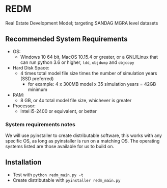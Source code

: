 # REDM
Real Estate Development Model; targeting SANDAG MGRA level datasets 

## Recommended System Requirements 
* OS:
   * Windows 10 64 bit, MacOS 10.15.4 or greater, or a GNU/Linux that can run python 3.6 or higher, `ldd`, `objdump` and `objcopy`
* Hard Disk Space:
   * 4 times total model file size times the number of simulation years (SSD preferred)
     * for example: 4 x 300MB model x 35 simulation years = 42GB minimum
* RAM:
   * 8 GB, or 4x total model file size, whichever is greater
* Processor:
   * Intel i5-2400 or equivalent, or better

### System requirements notes
We will use pyinstaller to create distributable software, this works with any specific OS, as long as pyinstaller is run on a matching OS. The operating systems listed are those available for us to build on.

## Installation
* Test with `python redm_main.py -t`
* Create distributable with `pyinstaller redm_main.py`

